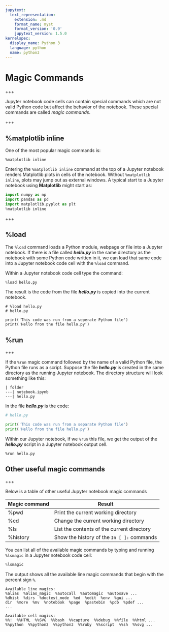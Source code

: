 ```yaml
---
jupytext:
  text_representation:
    extension: .md
    format_name: myst
    format_version: '0.9'
    jupytext_version: 1.5.0
kernelspec:
  display_name: Python 3
  language: python
  name: python3
---
```


# Magic Commands

+++

Jupyter notebook code cells can contain special commands which are not valid Python code but affect the behavior of the notebook. These special commands are called _magic commands_.

+++

## %matplotlib inline

One of the most popular magic commands is:

```text
%matplotlib inline
```

Entering the ```%matplotlib inline``` command at the top of a Jupyter notebook renders Matplotlib plots in cells of the notebook. Without ```%matplotlib inline```, plots may jump out as external windows. A typical start to a Jupyter notebook using **Matplotlib** might start as:

```python
import numpy as np
import pandas as pd
import matplotlib.pyplot as plt
%matplotlib inline
```

+++

## %load

The ```%load``` command loads a Python module, webpage or file into a Jupyter notebook. If there is a file called **_hello.py_** in the same directory as the notebook with some Python code written in it, we can load that same code into a Jupyter notebook code cell with the ```%load``` command.

Within a Jupyter notebook code cell type the command:

```python
%load hello.py
```

The result is the code from the file **_hello.py_** is copied into the current notebook.

```{code-cell} ipython3
# %load hello.py
# hello.py

print('This code was run from a seperate Python file')
print('Hello from the file hello.py')
```

## %run

+++

If the ```%run``` magic command followed by the name of a valid Python file,  the Python file runs as a script. Suppose the file **_hello.py_** is created in the same directory as the running Jupyter notebook. The directory structure will look something like this:

```text
| folder
---| notebook.ipynb
---| hello.py
```

In the file **_hello.py_** is the code:

```python
# hello.py

print('This code was run from a separate Python file')
print('Hello from the file hello.py')
```

Within our Jupyter notebook, if we ```%run``` this file, we get the output of the **_hello.py_** script in a Jupyter notebook output cell.

```{code-cell} ipython3
%run hello.py
```

## Other useful magic commands

+++

Below is a table of other useful Jupyter notebook magic commands

| Magic command | Result |
| --- | --- |
| %pwd | Print the current working directory |
| %cd | Change the current working directory |
| %ls | List the contents of the current directory |
| %history | Show the history of the ```In [ ]:``` commands |

You can list all of the available magic commands by typing and running ```%lsmagic``` in a Jupyter notebook code cell:

```python
%lsmagic
```

The output shows all the available line magic commands that begin with the percent sign ```%```.

```text
Available line magics:
%alias  %alias_magic  %autocall  %automagic  %autosave ...
%dhist  %dirs  %doctest_mode  %ed  %edit  %env  %gui ...
dir  %more  %mv  %notebook  %page  %pastebin  %pdb  %pdef ...
...

Available cell magics:
%%!  %%HTML  %%SVG  %%bash  %%capture  %%debug  %%file  %%html ...
%%python  %%python2  %%python3  %%ruby  %%script  %%sh  %%svg ...
```

```{code-cell} ipython3

```
